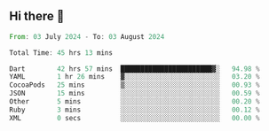## Hi there 👋

<!--START_SECTION:waka-->

```rust
From: 03 July 2024 - To: 03 August 2024

Total Time: 45 hrs 13 mins

Dart        42 hrs 57 mins  ███████████████████████▓░   94.98 %
YAML        1 hr 26 mins    ▓░░░░░░░░░░░░░░░░░░░░░░░░   03.20 %
CocoaPods   25 mins         ▒░░░░░░░░░░░░░░░░░░░░░░░░   00.93 %
JSON        15 mins         ░░░░░░░░░░░░░░░░░░░░░░░░░   00.59 %
Other       5 mins          ░░░░░░░░░░░░░░░░░░░░░░░░░   00.20 %
Ruby        3 mins          ░░░░░░░░░░░░░░░░░░░░░░░░░   00.12 %
XML         0 secs          ░░░░░░░░░░░░░░░░░░░░░░░░░   00.00 %
```

<!--END_SECTION:waka-->

<!--
**mathiskakal/mathiskakal** is a ✨ _special_ ✨ repository because its `README.md` (this file) appears on your GitHub profile.

Here are some ideas to get you started:

- 🔭 I’m currently working on ...
- 🌱 I’m currently learning ...
- 👯 I’m looking to collaborate on ...
- 🤔 I’m looking for help with ...
- 💬 Ask me about ...
- 📫 How to reach me: ...
- 😄 Pronouns: ...
- ⚡ Fun fact: ...
-->
